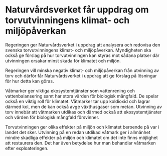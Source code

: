 # Naturvårdsverket får uppdrag om torvutvinningens klimat- och miljöpåverkan

Regeringen ger Naturvårdsverket i uppdrag att analysera och redovisa den svenska torvutvinningens klimat- och miljöpåverkan. Myndigheten ska också ge förslag på hur torvutvinningen kan styras mot sådana platser där utvinningen orsakar minst skada för klimatet och miljön.

Regeringen vill minska negativ klimat- och miljöpåverkan från utvinning av torv och därför får Naturvårdsverket i uppdrag att ge förslag på lösningar för hur detta kan göras.

Våtmarker ger viktiga ekosystemtjänster som vattenrening och vattenbalansering samt har stora värden för biologisk mångfald. De spelar också en viktig roll för klimatet. Våtmarker tar upp koldioxid och lagrar därmed kol, men de kan också avge växthusgaser som metan. Utvinning av torv innebär att våtmarken utdikas och därmed också att ekosystemtjänster och värden för biologisk mångfald försvinner.

Torvutvinningen ger olika effekter på miljön och klimatet beroende på var i landet det sker. Utvinning på en redan utdikad våtmark ger i allmänhet mindre skadliga effekter på miljön och klimatet om det inte finns möjlighet att restaurera den. Det har även betydelse hur man behandlar våtmarken efter exploateringen.
